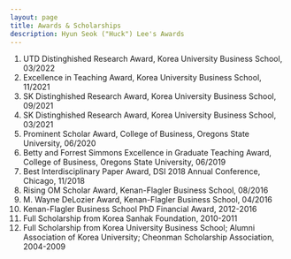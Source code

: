 ```yaml
---
layout: page
title: Awards & Scholarships
description: Hyun Seok ("Huck") Lee's Awards
---
```



<!-- ### <u>Awards </u>-->
1. UTD Distinghished Research Award, Korea University Business School, 03/2022
2. Excellence in Teaching Award, Korea University Business School, 11/2021
3. SK Distinghished Research Award, Korea University Business School, 09/2021
4. SK Distinghished Research Award, Korea University Business School, 03/2021
5. Prominent Scholar Award, College of Business, Oregons State University, 06/2020
6. Betty and Forrest Simmons Excellence in Graduate Teaching Award, College of Business, Oregons State University, 06/2019
7. Best Interdisciplinary Paper Award, DSI 2018 Annual Conference, Chicago, 11/2018
8. Rising OM Scholar Award, Kenan-Flagler Business School, 08/2016
9. M. Wayne DeLozier Award, Kenan-Flagler Business School, 04/2016
10. Kenan-Flagler Business School PhD Financial Award, 2012-2016
11. Full Scholarship from Korea Sanhak Foundation, 2010-2011
12. Full Scholarship from Korea University Business School; Alumni Association of Korea University; Cheonman Scholarship Association, 2004-2009

<!-- 
[click here for the most recent version of the paper]({{ BASE_PATH}}/pages/working_papers/sample-working-paper.pdf)
-->

<!-- Note: this is how to write a comment in HTML. Everything in here won't show up on your webpage.-->

<!--
To increase the size of the title, use fewer # in front of the paper title.
To decrease the size of the title, use more #. 
To remove the italics, remove the * before and after the description
To remove the underline from the title, remove the <u> tags (<u> and </u>)
-->
